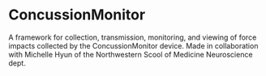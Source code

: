 # ConcussionMonitor
A framework for collection, transmission, monitoring, and viewing of force impacts collected by the ConcussionMonitor device. 
Made in collaboration with Michelle Hyun of the Northwestern Scool of Medicine Neuroscience dept. 
